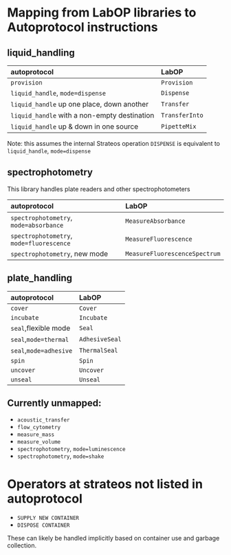 # Mapping from LabOP libraries to Autoprotocol instructions

## liquid_handling

| autoprotocol | LabOP |
| :--- | :--- |
| `provision` | `Provision` |
| `liquid_handle`, `mode=dispense` | `Dispense` |
| `liquid_handle` up one place, down another | `Transfer` |
| `liquid_handle` with a non-empty destination | `TransferInto` |
| `liquid_handle` up & down in one source | `PipetteMix` |

Note: this assumes the internal Strateos operation `DISPENSE` is equivalent to `liquid_handle`, `mode=dispense`

## spectrophotometry
This library handles plate readers and other spectrophotometers

| autoprotocol | LabOP |
| :--- | :--- |
| `spectrophotometry`, `mode=absorbance` | `MeasureAbsorbance` |
| `spectrophotometry`, `mode=fluorescence` | `MeasureFluorescence` |
| `spectrophotometry`, new mode |`MeasureFluorescenceSpectrum` |

## plate_handling
| autoprotocol | LabOP |
| :--- | :--- |
| `cover` | `Cover` |
| `incubate` | `Incubate` |
| `seal`,flexible mode | `Seal` |
| `seal`,`mode=thermal` | `AdhesiveSeal` |
| `seal`,`mode=adhesive` | `ThermalSeal` |
| `spin` | `Spin` |
| `uncover` | `Uncover` |
| `unseal` | `Unseal` |

## Currently unmapped:

- `acoustic_transfer`
- `flow_cytometry`
- `measure_mass`
- `measure_volume`
- `spectrophotometry`, `mode=luminescence`
- `spectrophotometry`, `mode=shake`

# Operators at strateos not listed in autoprotocol
- `SUPPLY NEW CONTAINER`
- `DISPOSE CONTAINER`

These can likely be handled implicitly based on container use and garbage collection.
